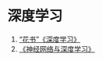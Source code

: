# 深度学习

1. [“花书”《深度学习》 ]( https://github.com/exacity/deeplearningbook-chinese)
2. [《神经网络与深度学习》](https://tigerneil.gitbooks.io/neural-networks-and-deep-learning-zh/content/ )

